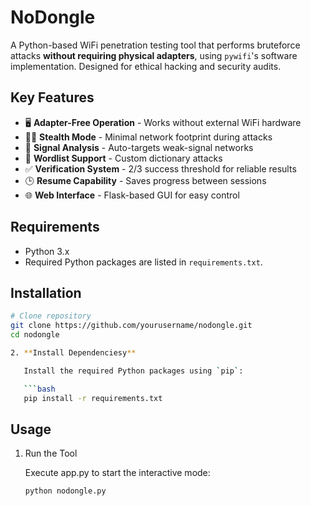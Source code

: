 # NoDongle

A Python-based WiFi penetration testing tool that performs bruteforce attacks **without requiring physical adapters**, using `pywifi`'s software implementation. Designed for ethical hacking and security audits.

## Key Features

- 🖥️ **Adapter-Free Operation** - Works without external WiFi hardware
- 🕵️‍♂️ **Stealth Mode** - Minimal network footprint during attacks
- 📶 **Signal Analysis** - Auto-targets weak-signal networks
- 📁 **Wordlist Support** - Custom dictionary attacks
- ✅ **Verification System** - 2/3 success threshold for reliable results
- 🕒 **Resume Capability** - Saves progress between sessions
- 🌐 **Web Interface** - Flask-based GUI for easy control


## Requirements

- Python 3.x
- Required Python packages are listed in `requirements.txt`.


## Installation

```bash
# Clone repository
git clone https://github.com/yourusername/nodongle.git
cd nodongle

2. **Install Dependenciesy**

   Install the required Python packages using `pip`:

   ```bash
   pip install -r requirements.txt
   ```

   ## Usage

   1. Run the Tool

      Execute app.py to start the interactive mode:

      ```bash
      python nodongle.py
      ```

